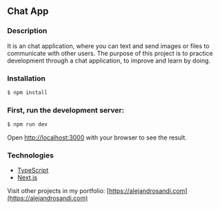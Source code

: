 ## Chat App

### Description

It is an chat application, where you can text and send images or files to communicate with other users. The purpose of this project is to practice development through a chat application, to improve and learn by doing.

### Installation

```bash
$ npm install
```

### First, run the development server:

```bash
$ npm run dev
```

Open [http://localhost:3000](http://localhost:3000) with your browser to see the result.

### Technologies

- [TypeScript](https://www.typescriptlang.org/)
- [Next.js](https://nextjs.org/)

Visit other projects in my portfolio: [https://alejandrosandi.com](https://alejandrosandi.com)
